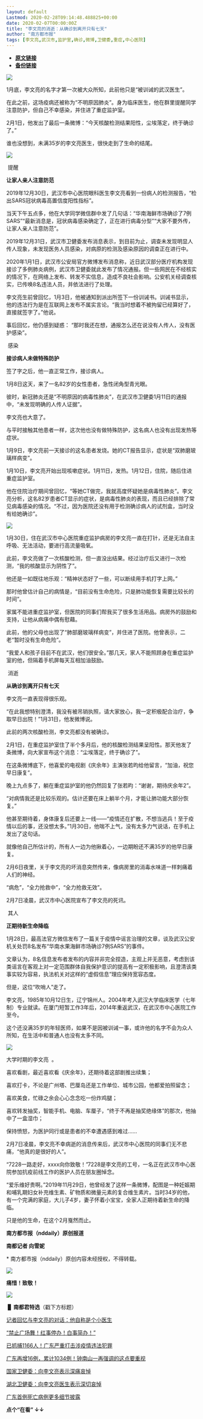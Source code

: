 ```yaml
---
layout: default
Lastmod: 2020-02-28T09:14:48.488825+00:00
date: 2020-02-07T00:00:00Z
title: "李文亮的消逝：从确诊到离开只有七天"
author: "南方都市报"
tags: [李文亮,武汉市,监护室,确诊,微博,卫健委,重症,中心医院]
---
```


* [**原文链接**](http://mp.weixin.qq.com/s?__biz=MTk1MjIwODAwMQ==&mid=2650840242&idx=2&sn=8229148ae181eb74b872d73de66fc19e&chksm=47979f5c70e0164a8a9cf9ec5fe5eba206c2d4f15462cebad75e6b76b73fcda09942ac5cb6ff#rd)
* [**备份链接**](http://archive.is/yDy3j)


![](/images/post/09060180a1bb35d4f1ab370ef8d6128a.jpg)

  

1月底，李文亮的名字才第一次被大众所知，此前他只是“被训诫的武汉医生”。

  

在此之前，这场疫病还被称为“不明原因肺炎”。身为临床医生，他在群里提醒同学注意防护，但自己不幸感染，并住进了重症监护室。

  

2月1日，他发出了最后一条微博：“今天核酸检测结果阳性，尘埃落定，终于确诊了。”

  

谁也没想到，未满35岁的李文亮医生，很快走到了生命的结尾。

  

![](/images/post/751b37d2843248a157f9c54bb8273433.jpg)

  

 提醒 

**让家人亲人注意防范**

  

2019年12月30日，武汉市中心医院眼科医生李文亮看到一份病人的检测报告，“检出SARS冠状病毒高置信度阳性指标”。

  

当天下午五点多，他在大学同学微信群中发了几句话：“华南海鲜市场确诊了7例SARS”“最新消息是，冠状病毒感染确定了，正在进行病毒分型”“大家不要外传，让家人亲人注意防范”。

  

2019年12月31日，武汉市卫健委发布消息表示，到目前为止，调查未发现明显人传人现象，未发现医务人员感染，对病原的检测及感染原因的调查正在进行中。

  

2020年1月1日，武汉市公安局官方微博发布消息称，近日武汉部分医疗机构发现接诊了多例肺炎病例，武汉市卫健委就此发布了情况通报。但一些网民在不经核实的情况下，在网络上发布、转发不实信息，造成不良社会影响。公安机关经调查核实，已传唤8名违法人员，并依法进行了处理。

  

李文亮生前曾回忆，1月3日，他被通知到派出所签下一份训诫书。训诫书显示，他的违法行为是在互联网上发布不属实言论。“我当时想着不被拘留已经算好了，直接就签字了。”他说。

  

事后回忆，他仍感到疑惑： “那时我还在想，通报怎么还在说没有人传人，没有医护感染”。

  

 感染 

**接诊病人未做特殊防护**

  

签了字之后，他一直正常工作，接诊病人。

  

1月8日这天，来了一名82岁的女性患者，急性闭角型青光眼。

  

彼时，新冠肺炎还是“不明原因的病毒性肺炎”，在武汉市卫健委1月11日的通报中，“未发现明确的人传人证据”。

  

李文亮也大意了。

  

与平时接触其他患者一样，这次他也没有做特殊防护，这名病人也没有出现发热等症状。

  

1月9日，李文亮前一天接诊的这名患者发烧。她的CT报告显示，症状是“双肺磨玻璃样病变”。

  

1月10日，李文亮开始出现咳嗽症状。1月11日，发热。1月12日，住院，随后住进重症监护室。

  

他在住院治疗期间曾回忆，“等她CT做完，我就高度怀疑她是病毒性肺炎”。李文亮分析，这名82岁患者CT显示的症状，是病毒性肺炎的表现，而且已经排除了常见病毒感染的情况。“不过，因为医院还没有用于检测确诊病人的试剂盒，当时没有给她确诊”。

  

![](/images/post/47beffa80fc77f38ef973e3ee73c0d9e.jpg)

  

1月30日，住在武汉市中心医院重症监护病房的李文亮一直在打针，还是无法自主呼吸、无法活动，要进行高流量吸氧。

  

此前，李文亮做了一次核酸检测，但一直没出结果。经过治疗后又进行一次检测，“我的核酸显示为阴性了”。

  

他还是一如既往地乐观：“精神状态好了一些，可以断续用手机打字上网。”

那时他曾估计自己的病情是，“目前没有生命危险，只是肺功能恢复需要比较长的时间”。

  

家属不能进重症监护室，但医院的同事们帮我买了很多生活用品。病房外的鼓励和支持，让他从病痛中偶有慰藉。

  

此前，他的父母也出现了“肺部磨玻璃样病变”，并住进了医院。他曾表示，二老“暂时没有生命危险”。

  

“我爱人和孩子目前不在武汉，他们很安全。”那几天，家人不能照顾身在重症监护室的他，但隔着手机屏每天互相加油鼓励。

  

 消逝 

**从确诊到离开只有七天**

  

李文亮一直表现得很乐观。

  

“在此我想特别澄清，我没有被吊销执照，请大家放心，我一定积极配合治疗，争取早日出院！”1月31日，他发微博说。

  

此前的两次核酸检测，李文亮都没有被确诊。

  

2月1日，在重症监护室住了半个多月后，他的核酸检测结果呈阳性。那天他发了条微博，向大家宣布这个消息：“尘埃落定，终于确诊了”。

  

在这条微博底下，他喜爱的电视剧《庆余年》主演张若昀给他留言，“加油，祝您早日康复”。

  

晚上九点多了，躺在重症监护室的他仍然回复了张若昀：“谢谢，期待庆余年2”。

  

“对病情我还是比较乐观的。估计还要在床上躺半个月，才能让肺功能大部分恢复。”

  

他甚至期待着，身体康复后还要上一线——“疫情还在扩散，不想当逃兵！至于疫情以后的事，还没想太多。”1月30日，他喘不上气，没有太多力气说话，在手机上发出了这句话。

  

就像他自己所估计的，所有人一边为他揪着心，一边期盼还不满35岁的他早日康复。

  

2月6日夜里，关于李文亮的坏消息突然传来，像病房里的消毒水味道一样刺痛着人们的神经。

  

“病危”，“全力抢救中”，“全力抢救无效”。

  

2月7日凌晨，武汉市中心医院宣布了李文亮的死讯。

  

 其人 

**正期待新生命降临**

  

1月28日，最高法官方微信发布了一篇关于疫情中谣言治理的文章，谈及武汉公安机关处罚8名发布“华南水果海鲜市场确诊7例SARS”的事件。

  

文章认为，8名信息发布者发布的内容并非完全捏造，主观上并无恶意，考虑到该类谣言在客观上对一定范围群体自我保护意识的提高有一定积极影响，且澄清该类事实较为容易，执法机关对这样的“虚假信息”理应保持宽容态度。

  

但是，这位“吹哨人”走了。

  

李文亮，1985年10月12日生，辽宁锦州人。2004年考入武汉大学临床医学（七年制）专业就读。在厦门短暂工作3年后，2014年重返武汉，在武汉市中心医院工作至今。

  

这个还没满35岁的年轻医师，如果不是因被训诫一事，或许他的名字不会为众人所知，在生活中和普通人也没有太多不同。

  

![](/images/post/0ac82a9a61fe98edd0f1ea5b81e9fe58.jpg)

大学时期的李文亮  。

  

喜欢看剧，最近喜欢看《庆余年》，还期待着这部剧推出续集；

  

喜欢打卡，不论是广州塔、巴厘岛还是工作单位、城市公园，他都爱拍照留念；

  

喜欢美食，忙碌之余会心心念念吃一份炸鸡腿；

  

喜欢转发抽奖，智能手机、电脑、车厘子，“终于不再是抽奖绝缘体”的那次，他抽中了一盒湿巾；

  

保持愤怒，为医护同行或是患者的不幸遭遇感到难过……

  

2月7日凌晨，李文亮不幸病逝的消息传来后，武汉市中心医院的同事们无不悲痛，“他真的是很好的人”。

  

“7228一路走好，xxxx向你致敬！”7228是李文亮的工号，一名正在武汉市中心医院参加抗疫前线工作的医护人员在朋友圈悼念。

  

“爱乐维好贵啊。”2019年11月29日，他曾经发了这样一条微博，配图是一种妊娠期和哺乳期妇女补充维生素、矿物质和微量元素的复合维生素片。当时34岁的他，有一个完满的家庭，大儿子4岁，妻子怀着小宝宝，全家人正期待着新生命的降临。

  

只是他的生命，在这个2月戛然而止。

  

**南方都市报（nddaily）原创报道**

**南都记者 向雪妮**

\* 南方都市报（nddaily）原创内容未经授权，不得转载。

  

![](/images/post/ed66cec744e84bfc06688ff48f6c6997.jpg)

**痛惜！致敬！**

[![](/images/post/f3652c1fc1ec3fdc10b246bc0ddd3814.jpg)](http://nfdsb.oeeee.com/h5/nandu/oauth/meditation/source/index.html?id=7)

 ▊ **南都君特选**（戳下方标题）

[记者回忆与李文亮的对话：他自称是个小医生](http://mp.weixin.qq.com/s?__biz=MTk1MjIwODAwMQ==&mid=2650840216&idx=2&sn=b8129265690a2ba22abe525c3c1799d6&chksm=47979f7670e01660c45d0ebf8f19a491c844988f83ff430229c22f4a275718072bdc81194287&scene=21#wechat_redirect)

[“禁止广场舞！红事停办！白事简办！”](http://mp.weixin.qq.com/s?__biz=MTk1MjIwODAwMQ==&mid=2650840183&idx=2&sn=e753f980f687aae7587ba43d272aad18&chksm=47979f9970e0168f606eaebd58ebd7423944b84cf5d24d199a8fec89e0b49a896905822921e9&scene=21#wechat_redirect)

[已抓捕1166人！广东严重打击涉疫情违法犯罪](http://mp.weixin.qq.com/s?__biz=MTk1MjIwODAwMQ==&mid=2650840183&idx=3&sn=a97befe3523eb3b5957e616b54c79ff0&chksm=47979f9970e0168f878dbff73a3b8fab7157e9f1cbf4262dd763fced9be3ec83194335c795d4&scene=21#wechat_redirect)  

[广东再增16例，累计1034例！钟南山一再强调的这点要重视](http://mp.weixin.qq.com/s?__biz=MTk1MjIwODAwMQ==&mid=2650840216&idx=4&sn=9d464dcd2ff7000a4716e66b62295589&chksm=47979f7670e016608e923df6b27e13ed85e36a58705c5cd29b07a0b5cb40a9b9b0dcce6e9456&scene=21#wechat_redirect)  

[国家卫健委：向李文亮表示深痛哀悼](http://mp.weixin.qq.com/s?__biz=MTk1MjIwODAwMQ==&mid=2650840177&idx=2&sn=5b34220eec9b739775fe804c20da7ade&chksm=47979f9f70e0168997054521b4eb25a25a60779e85ce339c9c9e80d042efa0cbf0ebb10eedf2&scene=21#wechat_redirect)  

[湖北卫健委：向李文亮医生表示深切哀悼](http://mp.weixin.qq.com/s?__biz=MTk1MjIwODAwMQ==&mid=2650840143&idx=2&sn=5fb23fcf0ef75d63473600ac67daef86&chksm=47979fa170e016b71c8ebd606bc2c910cc55cfe625952936f2ac2e71a8a184b59373cc116582&scene=21#wechat_redirect)

[广东首例死亡病例更多细节披露](http://mp.weixin.qq.com/s?__biz=MTk1MjIwODAwMQ==&mid=2650840143&idx=3&sn=e720ae9fcf9246f0eadec19e2b71406f&chksm=47979fa170e016b788bbd770e406feb1b3eef422bd70a91f41013196622a61c857ec001c6747&scene=21#wechat_redirect)

**点个“在看” ↓↓**

